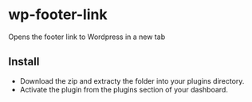 # wp-footer-link
Opens the footer link to Wordpress in a new tab

## Install

- Download the zip and extracty the folder into your plugins directory.
- Activate the plugin from the plugins section of your dashboard.

